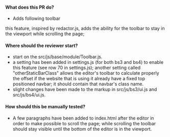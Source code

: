 #### What does this PR do?

- Adds following toolbar

this feature, inspired by redactor.js, adds the ability for the toolbar to stay in the viewport while scrolling the page;



#### Where should the reviewer start?

- start on the src/js/base/module/Toolbar.js.
- a setting has been added in settings.js (for both bs3 and bs4) to enable this feature (see row 70 in settings.js); another setting called "otherStaticBarClass" allows the editor's toolbar to calculate properly the offset if the website that is using it already have a fixed top positioned navbar; it should contain that navbar's class name.
- slight changes have been made to the markup in src/js/bs3/ui.js and src/js/bs4/ui.js.

#### How should this be manually tested?

- A few paragraphs have been added to index.html after the editor in order to make possible to scroll the page; while scrolling the toolbar should stay visible until the bottom of the editor is in the viewport.
